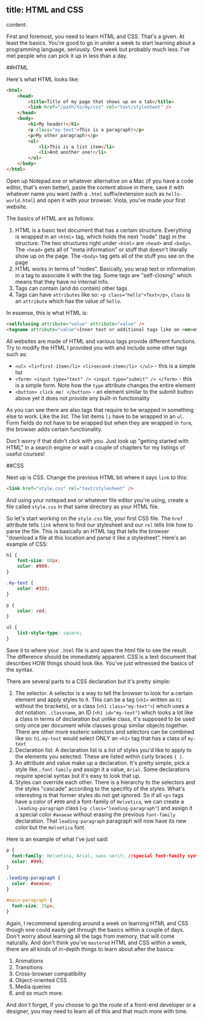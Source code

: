 title: HTML and CSS
----
content:

First and foremost, you need to learn HTML and CSS. That's a given. At least the basics. You're good to go in under a week to start learning about a programming language, seriously. One week but probably much less. I've met people who can pick it up in less than a day.

##HTML

Here's what HTML looks like:

```html
<html>
    <head>
        <title>Title of my page that shows up on a tab</title>
        <link href="/path/to/my/css" rel="text/stylesheet" />
    </head>
    <body>
        <h1>My header!</h1>
        <p class="my-text">This is a paragraph!</p>
        <p>My other paragraph!</p>
        <ul>
            <li>This is a list item</li>
            <li>And another one!</li>
        </ul>
    </body>
</html>
```

Open up Notepad.exe or whatever alternative on a Mac (if you have a code editor, that's even better), paste the content above in there, save it with whatever name you want (with a `.html` suffix/extension such as `hello-world.html`) and open it with your browser. Viola, you've made your first website.

The basics of HTML are as follows:

1. HTML is a basic text document that has a certain structure. Everything is wrapped in an `<html>` tag, which holds the next "node" (tag) in the structure. The two structures right under `<html>` are `<head>` and `<body>`. The `<head>` gets all of "meta information" or stuff that doesn't literally show up on the page. The `<body>` tag gets all of the stuff you see on the page
2. HTML works in terms of "nodes". Basically, you wrap text or information in a tag to associate it with the tag. Some tags are "self-closing" which means that they have no internal info.
3. Tags can contain (and do contain) other tags
4. Tags can have `attributes` like so: `<p class="hello">Text</p>`, `class` is an `attribute` which has the value of `hello`.

In essense, this is what HTML is:

```html
<selfclosing attribute="value" attribute="value" />
<tagname attribute="value">Inner text or additional tags like an <em>emphasis</em></tagname>
```

All websites are made of HTML and various tags provide different functions. Try to modify the HTML I provided you with and include some other tags such as:

- `<ul> <li>first-item</li> <li>second-item</li> </ul>` - this is a simple list
- `<form> <input type="text" /> <input type="submit" /> </form>` - this is a simple form. Note how the `type` attribute changes the entire element
- `<button> click me! </button>` - an element similar to the submit button above yet it does not provide any built-in functionality

As you can see there are also tags that require to be wrapped in something else to work. Like the list. The list items `li` have to be wrapped in an `ul`. Form fields do not have to be wrapped but when they are wrapped in `form`, the browser adds certain functionality.

Don't worry if that didn't click with you. Just look up "getting started with HTML" in a search engine or wait a couple of chapters for my listings of useful courses!

##CSS

Next up is CSS. Change the previous HTML bit where it says `link` to this:

```html
<link href="style.css" rel="text/stylesheet" />
```

And using your notepad.exe or whatever file editor you're using, create a file called `style.css` in that same directory as your HTML file.

So let's start working on the `style.css` file, your first CSS file. The `href` attribute tells `link` where to find our stylesheet and our `rel` tells link how to parse the file. This is basically an HTML tag that tells the browser "download a file at this location and parse it like a stylesheet". Here's an example of CSS:

```css
h1 {
    font-size: 60px;
    color: #999;
}

.my-text {
    color: #333;
}

p {
    color: red;
}

ul {
    list-style-type: square;
}

```

Save it to where your `.html` file is and open the html file to see the result. The difference should be immediately apparent. CSS is a text document that describes HOW things should look like. You've just witnessed the basics of the syntax.

There are several parts to a CSS declaration but it's pretty simple:

1. The selector. A selector is a way to tell the browser to look for a certain element and apply styles to it. This can be a tag (`<h1>` written as `h1` without the brackets), or a class (`<h1 class="my-text">`) which uses a dot notation: `.classname`, an ID (`<h1 id="my-text"`) which looks a lot like a class in terms of declaration but unlike class, it's supposed to be used only once per document while classes group similar objects together. There are other more esoteric selectors and selectors can be combined like so: `h1.my-text` would select ONLY an `<h1>` tag that has a class of `my-text`
2. Declaration list. A declaration list is a list of styles you'd like to apply to the elements you selected. These are listed within curly braces `{ }`.
2. An attribute and value make up a declaration. It's pretty simple, pick a style like...`font-family` and assign it a value, `Arial`. Some declarations require special syntax but it's easy to look that up.
3. Styles can override each other. There is a hierarchy to the selectors and the styles "cascade" according to the specifity of the styles. What's interesting is that former styles do not get ignored. So if all `<p>` tags have a color of `#999` and a font-family of `Helvetica`, we can create a `.leading-paragraph` class (`<p class="leading-paragraph"`) and assign it a special color `#aeaeae` without erasing the previous `font-family` declaration. That `leading-paragraph` paragraph will now have its new color but the `Helvetica` font.

Here is an example of what I've just said:

```css
p {
  font-family: Helvetica, Arial, sans-serif; //special font-family syntax, if one font is not available, the next one in line is selected
  color: #999;
}

.leading-paragraph {
  color: #aeaeae;
}

#main-paragraph {
  font-size: 26px;
}
```

Again, I recommend spending around a week on learning HTML and CSS though one could easily get through the basics within a couple of days. Don't worry about learning all the tags from memory, that will come naturally. And don't think you've `mastered` HTML and CSS within a week, there are all kinds of in-depth things to learn about after the basics:

1. Animations
2. Transitions
3. Cross-browser compatibility
4. Object-oriented CSS
5. Media queries
6. and so much more.

And don't forget, if you choose to go the route of a front-end developer or a designer, you may need to learn all of this and that much more with time.

